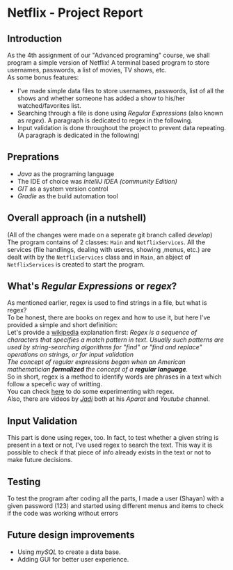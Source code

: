 # Netflix - Project Report

## Introduction
As the 4th assignment of our "Advanced programing" course, we shall program a simple version of Netflix! A terminal based program to store usernames, passwords, a list of movies, TV shows, etc.<br>
As some bonus features:
 - I've made simple data files to store usernames, passwords, list of all the shows and whether someone has added a show to his/her watched/favorites list.<br>
- Searching through a file is done using *Regular Expressions* (also known as *regex*). A paragraph is dedicated to regex in the following.
- Input validation is done throughout the project to prevent data repeating. (A paragraph is dedicated in the following)
## Preprations
- *Java* as the programing language <br>
- The IDE of choice was *IntelliJ IDEA (community Edition)*<br>
- *GIT* as a system version control<br>
- *Gradle* as the build automation tool
## Overall approach (in a nutshell)
(All of the changes were made on a seperate git branch called *develop*)<br>
The program contains of 2 classes: `Main` and `NetflixServices`. All the services (file handlings, dealing with useres, showing ,menus, etc.) are dealt with by the `NetflixServices` class and in `Main`, an abject of `NetflixServices` is created to start the program.

## What's *Regular Expressions* or *regex*?
As mentioned earlier, regex is used to find strings in a file, but what is regex?<br>
To be honest, there are books on regex and how to use it, but here I've provided a simple and short definition:<br>
Let's provide a [wikipedia](https://en.wikipedia.org/wiki/Regular_expression) explanation first: *Regex is a sequence of characters that specifies a match pattern in text. Usually such patterns are used by string-searching algorithms for "find" or "find and replace" operations on strings, or for input validation<br>
The concept of regular expressions began when an American mathematician **formalized** the concept of a **regular language**.*<br>
So in short, regex is a method to identify words are phrases in a text which follow a specefic way of writting.<br>
You can check [here](https://regexr.com/) to do some experimenting with regex.<br>
Also, there are videos by [*Jadi*](https://www.aparat.com/v/4xwoz) both at his *Aparat* and *Youtube* channel.


## Input Validation
This part is done using regex, too. In fact, to test whether a given string is present in a text or not, I've used regex to search the text. This way it is possible to check if that piece of info already exists in the text or not to make future decisions. 

## Testing 
To test the program after coding all the parts, I made a user (Shayan) with a given password (123) and started using different menus and items to check if the code was working without errors
## Future design improvements
- Using *mySQL* to create a data base.
- Adding GUI for better user experience.




